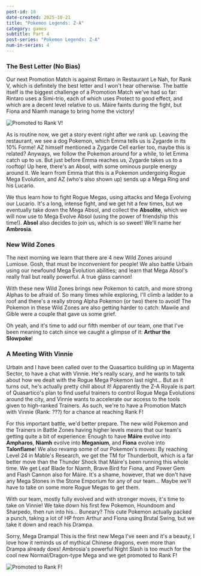 ```yaml
---
post-id: 18
date-created: 2025-10-21
title: "Pokemon Legends: Z-A"
category: games
subtitle: Part 4
post-series: "Pokemon Legends: Z-A"
num-in-series: 4
---
```

### The Best Letter (No Bias)

Our next Promotion Match is against Rintaro in Restaurant Le Nah, for Rank V, which is definitely the best letter and I won't hear otherwise. The battle itself is the biggest challenge of a Promotion Match we've had so far: Rintaro uses a Simi-trio, each of which uses Protect to good effect, and which are a decent level relative to us. Máire faints during the fight, but Fiona and Niamh manage to bring home the victory!

![Promoted to Rank V!](/blog/attachments/2025-10-21_PLZA-1.png)

As is routine now, we get a story event right after we rank up. Leaving the restaurant, we see a dog Pokemon, which Emma tells us is Zygarde in its 10% Forme! AZ himself mentioned a Zygarde Cell earlier too, maybe this is related? Anyways, we follow the Pokemon around for a while, to let Emma catch up to us. But just before Emma reaches us, Zygarde takes us to a rooftop! Up here, there's an Absol, with some ominous purple energy around it. We learn from Emma that this is a Pokemon undergoing Rogue Mega Evolution, and AZ (who's also shown up) sends up a Mega Ring and his Lucario. 

We thus learn how to fight Rogue Megas, using attacks and Mega Evolving our Lucario. It's a long, intense fight, and we get hit a few times, but we eventually take down the Mega Absol, and collect the **Absolite**, which we will now use to Mega Evolve Absol (using the power of friendship this time!). **Absol** also decides to join us, which is so sweet! We'll name her **Ambrosia**.

### New Wild Zones
The next morning we learn that there are 4 new Wild Zones around Lumiose. Gosh, that must be inconvenient for people! We also battle Urbain using our newfound Mega Evolution abilities; and learn that Mega Absol's really frail but really powerful. A true glass cannon! 

With these new Wild Zones brings new Pokemon to catch, and more strong Alphas to be afraid of. So many times while exploring, I'll climb a ladder to a roof and there's a really strong Alpha Pokemon (or two) there to avoid! The Pokemon in these Wild Zones are also getting harder to catch: Mawile and Gible were a couple that gave us some grief.

Oh yeah, and it's time to add our fifth member of our team, one that I've been meaning to catch since we caught a glimpse of it: **Arthur the Slowpoke**! 

### A Meeting With Vinnie
Urbain and I have been called over to the Quasartico building up in Magenta Sector, to have a chat with Vinnie. He's really scary, and he wants to talk about how we dealt with the Rogue Mega Pokemon last night... But as it turns out, he's actually pretty chill about it! Apparently the Z-A Royale is part of Quasartico's plan to find useful trainers to control Rogue Mega Evolutions around the city, and Vinnie wants to accelerate our access to the tools given to high-ranked Trainers. As such, we're to have a Promotion Match with Vinnie (Rank: ???) for a chance at reaching Rank F!

For this important battle, we'd better prepare. The new wild Pokemon and the Trainers in Battle Zones having higher levels means that our team's getting quite a bit of experience: Enough to have **Máire** evolve into **Ampharos**, **Niamh** evolve into **Meganium**, and **Fiona** evolve into **Talonflame**! We also revamp some of our Pokemon's moves: By reaching Level 24 in Mable's Research, we get the TM for Thunderbolt, which is a far better move than the Thunder Shock that Máire's been running this whole time. We get Leaf Blade for Niamh, Brave Bird for Fiona, and Power Gem and Flash Cannon also for Máire. It's a shame, however, that we don't have any Mega Stones in the Stone Emporium for any of our team... Maybe we'll have to take on some more Rogue Megas to get them.

With our team, mostly fully evolved and with stronger moves, it's time to take on Vinnie! We take down his first few Pokemon, Houndoom and Sharpedo, then run into his... Buneary? This cute Pokemon actually packed a punch, taking a lot of HP from Arthur and Fiona using Brutal Swing, but we take it down and reach his Drampa.

Sorry, Mega Drampa! This is the first new Mega I've seen and it's a beauty, I love how it reminds us of mythical Chinese dragons, even more than Drampa already does! Ambrosia's powerful Night Slash is too much for the cool new Normal/Dragon-type Mega and we get promoted to Rank F!

![Promoted to Rank F!](/blog/attachments/2025-10-21_PLZA-2.png)